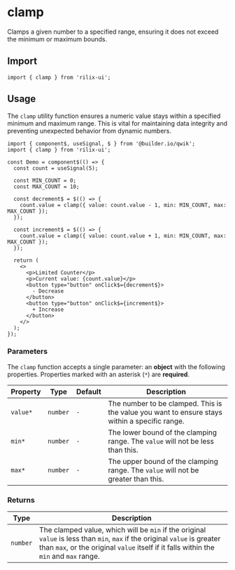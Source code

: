# clamp

Clamps a given number to a specified range, ensuring it does not exceed the minimum or maximum bounds.

## Import

```tsx
import { clamp } from 'rilix-ui';
```

## Usage

The `clamp` utility function ensures a numeric value stays within a specified minimum and maximum range. This is vital for maintaining data integrity and preventing unexpected behavior from dynamic numbers.

```tsx
import { component$, useSignal, $ } from '@builder.io/qwik';
import { clamp } from 'rilix-ui';

const Demo = component$(() => {
  const count = useSignal(5);

  const MIN_COUNT = 0;
  const MAX_COUNT = 10;

  const decrement$ = $(() => {
    count.value = clamp({ value: count.value - 1, min: MIN_COUNT, max: MAX_COUNT });
  });

  const increment$ = $(() => {
    count.value = clamp({ value: count.value + 1, min: MIN_COUNT, max: MAX_COUNT });
  });

  return (
    <>
      <p>Limited Counter</p>
      <p>Current value: {count.value}</p>
      <button type="button" onClick$={decrement$}>
        - Decrease
      </button>
      <button type="button" onClick$={increment$}>
        + Increase
      </button>
    </>
  );
});
```

### Parameters

The `clamp` function accepts a single parameter: an **object** with the following properties. Properties marked with an asterisk (`*`) are **required**.

| Property | Type     | Default | Description                                                                                   |
| -------- | -------- | ------- | --------------------------------------------------------------------------------------------- |
| `value*` | `number` | `-`     | The number to be clamped. This is the value you want to ensure stays within a specific range. |
| `min*`   | `number` | `-`     | The lower bound of the clamping range. The `value` will not be less than this.                |
| `max*`   | `number` | `-`     | The upper bound of the clamping range. The `value` will not be greater than this.             |

### Returns

| Type     | Description                                                                                                                                                                                                          |
| -------- | -------------------------------------------------------------------------------------------------------------------------------------------------------------------------------------------------------------------- |
| `number` | The clamped value, which will be `min` if the original `value` is less than `min`, `max` if the original `value` is greater than `max`, or the original `value` itself if it falls within the `min` and `max` range. |
